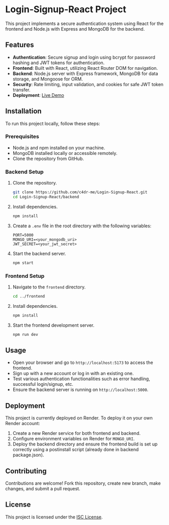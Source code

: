# Login-Signup-React Project

This project implements a secure authentication system using React for the frontend and Node.js with Express and MongoDB for the backend.

## Features

- **Authentication**: Secure signup and login using bcrypt for password hashing and JWT tokens for authentication.
- **Frontend**: Built with React, utilizing React Router DOM for navigation.
- **Backend**: Node.js server with Express framework, MongoDB for data storage, and Mongoose for ORM.
- **Security**: Rate limiting, input validation, and cookies for safe JWT token transfer.
- **Deployment**: [Live Demo](https://login-signup-react-t8ka.onrender.com/)

## Installation

To run this project locally, follow these steps:

### Prerequisites

- Node.js and npm installed on your machine.
- MongoDB installed locally or accessible remotely.
- Clone the repository from GitHub.

### Backend Setup

1. Clone the repository.
   ```bash
   git clone https://github.com/c4dr-me/Login-Signup-React.git
   cd Login-Signup-React/backend
   ```
2. Install dependencies.
   ```bash
   npm install
   ```
3. Create a `.env` file in the root directory with the following variables:
   ```
   PORT=5000
   MONGO_URI=<your_mongodb_uri>
   JWT_SECRET=<your_jwt_secret>
   ```
4. Start the backend server.
   ```bash
   npm start
   ```

### Frontend Setup

1. Navigate to the `frontend` directory.
   ```bash
   cd ../frontend
   ```
2. Install dependencies.
   ```bash
   npm install
   ```
3. Start the frontend development server.
   ```bash
   npm run dev
   ```

## Usage

- Open your browser and go to `http://localhost:5173` to access the frontend.
- Sign up with a new account or log in with an existing one.
- Test various authentication functionalities such as error handling, successful login/signup, etc.
- Ensure the backend server is running on `http://localhost:5000`.

## Deployment

This project is currently deployed on Render. To deploy it on your own Render account:

1. Create a new Render service for both frontend and backend.
2. Configure environment variables on Render for `MONGO_URI`.
3. Deploy the backend directory and ensure the frontend build is set up correctly using a postinstall script (already done in backend package.json).

## Contributing

Contributions are welcome! Fork this repository, create new branch, make changes, and submit a pull request.

## License

This project is licensed under the [ISC License](license).
